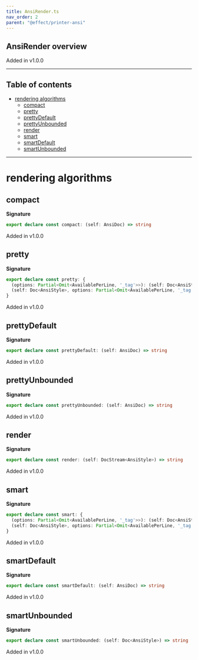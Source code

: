 ```yaml
---
title: AnsiRender.ts
nav_order: 2
parent: "@effect/printer-ansi"
---
```


## AnsiRender overview

Added in v1.0.0

---

<h2 class="text-delta">Table of contents</h2>

- [rendering algorithms](#rendering-algorithms)
  - [compact](#compact)
  - [pretty](#pretty)
  - [prettyDefault](#prettydefault)
  - [prettyUnbounded](#prettyunbounded)
  - [render](#render)
  - [smart](#smart)
  - [smartDefault](#smartdefault)
  - [smartUnbounded](#smartunbounded)

---

# rendering algorithms

## compact

**Signature**

```ts
export declare const compact: (self: AnsiDoc) => string
```

Added in v1.0.0

## pretty

**Signature**

```ts
export declare const pretty: {
  (options: Partial<Omit<AvailablePerLine, '_tag'>>): (self: Doc<AnsiStyle>) => string
  (self: Doc<AnsiStyle>, options: Partial<Omit<AvailablePerLine, '_tag'>>): string
}
```

Added in v1.0.0

## prettyDefault

**Signature**

```ts
export declare const prettyDefault: (self: AnsiDoc) => string
```

Added in v1.0.0

## prettyUnbounded

**Signature**

```ts
export declare const prettyUnbounded: (self: AnsiDoc) => string
```

Added in v1.0.0

## render

**Signature**

```ts
export declare const render: (self: DocStream<AnsiStyle>) => string
```

Added in v1.0.0

## smart

**Signature**

```ts
export declare const smart: {
  (options: Partial<Omit<AvailablePerLine, '_tag'>>): (self: Doc<AnsiStyle>) => string
  (self: Doc<AnsiStyle>, options: Partial<Omit<AvailablePerLine, '_tag'>>): string
}
```

Added in v1.0.0

## smartDefault

**Signature**

```ts
export declare const smartDefault: (self: AnsiDoc) => string
```

Added in v1.0.0

## smartUnbounded

**Signature**

```ts
export declare const smartUnbounded: (self: Doc<AnsiStyle>) => string
```

Added in v1.0.0
